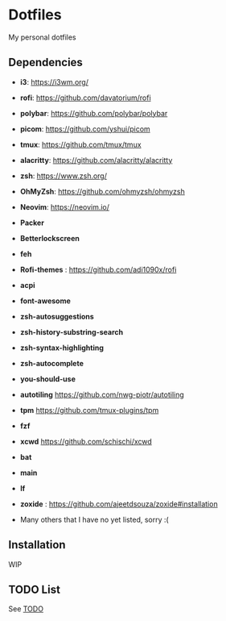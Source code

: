 # Dotfiles

My personal dotfiles

## Dependencies

- **i3**: <https://i3wm.org/>
- **rofi**: <https://github.com/davatorium/rofi>
- **polybar**: <https://github.com/polybar/polybar>
- **picom**: <https://github.com/yshui/picom>
- **tmux**: <https://github.com/tmux/tmux>
- **alacritty**: <https://github.com/alacritty/alacritty>
- **zsh**: <https://www.zsh.org/>
- **OhMyZsh**: <https://github.com/ohmyzsh/ohmyzsh>
- **Neovim**: <https://neovim.io/>
- **Packer**
- **Betterlockscreen**
- **feh**
- **Rofi-themes** : <https://github.com/adi1090x/rofi>
- **acpi**
- **font-awesome**
- **zsh-autosuggestions**
- **zsh-history-substring-search**
- **zsh-syntax-highlighting**
- **zsh-autocomplete**
- **you-should-use**
- **autotiling** <https://github.com/nwg-piotr/autotiling>
- **tpm** <https://github.com/tmux-plugins/tpm>
- **fzf**
- **xcwd** <https://github.com/schischi/xcwd>
- **bat**
- **main**
- **lf**
- **zoxide** : <https://github.com/ajeetdsouza/zoxide#installation>

- Many others that I have no yet listed,  sorry :(

## Installation

WIP

## TODO List

See [TODO](TODO.md)
